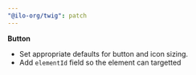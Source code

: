 ```yaml
---
"@ilo-org/twig": patch
---
```


**Button**

- Set appropriate defaults for button and icon sizing.
- Add `elementId` field so the element can targetted
